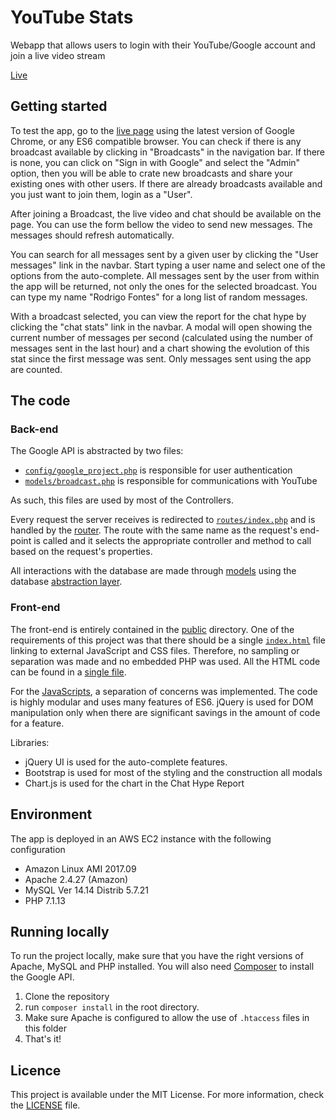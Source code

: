 # YouTube Stats
Webapp that allows users to login with their YouTube/Google account and join a live video stream

[Live](http://www.rfapps.co/youtube_stats)

## Getting started
To test the app, go to the [live page](http://www.rfapps.co/youtube_stats) using the latest version of Google Chrome, or any ES6 compatible browser. You can check if there is any broadcast available by clicking in "Broadcasts" in the navigation bar. If there is none, you can click on "Sign in with Google" and select the "Admin" option, then you will be able to crate new broadcasts and share your existing ones with other users. If there are already broadcasts available and you just want to join them, login as a "User".

After joining a Broadcast, the live video and chat should be available on the page. You can use the form bellow the video to send new messages. The messages should refresh automatically.

You can search for all messages sent by a given user by clicking the "User messages" link in the navbar. Start typing a user name and select one of the options from the auto-complete. All messages sent by the user from within the app will be returned, not only the ones for the selected broadcast. You can type my name "Rodrigo Fontes" for a long list of random messages.

With a broadcast selected, you can view the report for the chat hype by clicking the "chat stats" link in the navbar. A modal will open showing the current number of messages per second (calculated using the number of messages sent in the last hour) and a chart showing the evolution of this stat since the first message was sent. Only messages sent using the app are counted.

## The code
### Back-end
The Google API is abstracted by two files:

* [`config/google_project.php`](./config/google_project.php) is responsible for user authentication
* [`models/broadcast.php`](./models/broadcast.php) is responsible for communications with YouTube

As such, this files are used by most of the Controllers.

Every request the server receives is redirected to [`routes/index.php`](./routes/index.php) and is handled by the [router](./routes/routes.php). The route with the same name as the request's end-point is called and it selects the appropriate controller and method to call based on the request's properties.

All interactions with the database are made through [models](./models) using the database [abstraction layer](./db/database.php).

### Front-end
The front-end is entirely contained in the [public](./public) directory. One of the requirements of this project was that there should be a single [`index.html`](./public/index.html) file linking to external JavaScript and CSS files. Therefore, no sampling or separation was made and no embedded PHP was used. All the HTML code can be found in a [single file](./public/index.html).

For the [JavaScripts](./public/javascripts), a separation of concerns was implemented. The code is highly modular and uses many features of ES6. jQuery is used for DOM manipulation only when there are significant savings in the amount of code for a feature.

Libraries:
* jQuery UI is used for the auto-complete features.
* Bootstrap is used for most of the styling and the construction all modals
* Chart.js is used for the chart in the Chat Hype Report

## Environment
The app is deployed in an AWS EC2 instance with the following configuration
* Amazon Linux AMI 2017.09
* Apache 2.4.27 (Amazon)
* MySQL Ver 14.14 Distrib 5.7.21
* PHP 7.1.13

## Running locally
To run the project locally, make sure that you have the right versions of Apache, MySQL and PHP installed. You will also need [Composer](https://getcomposer.org) to install the Google API.
1. Clone the repository
2. run `composer install` in the root directory.
3. Make sure Apache is configured to allow the use of `.htaccess` files in this folder
4. That's it!

## Licence
This project is available under the MIT License. For more information, check the [LICENSE](./LICENSE) file.
